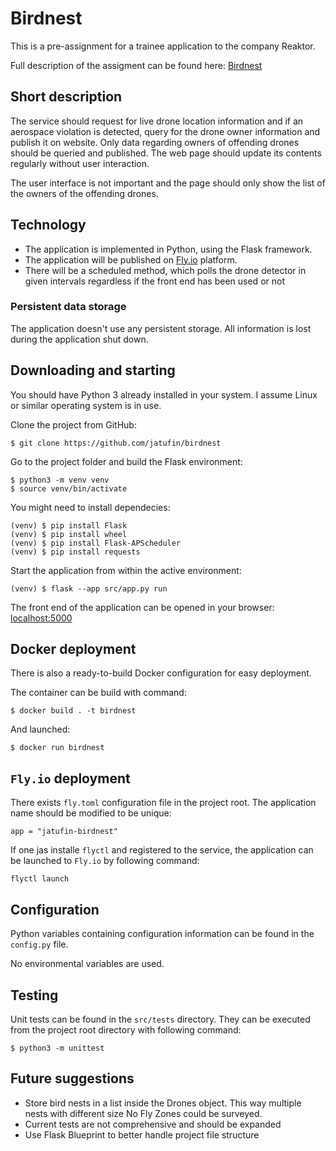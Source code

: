 # Birdnest

This is a pre-assignment for a trainee application to the company Reaktor.

Full description of the assigment can be found here:
[Birdnest](https://assignments.reaktor.com/birdnest/)

## Short description

The service should request for live drone location information and if an aerospace violation is detected, query for the drone owner information and publish it on website. Only data regarding owners of offending drones should be queried and published. The web page should update its contents regularly without user interaction.

The user interface is not important and the page should only show the list of the owners of the offending drones.

## Technology

* The application is implemented in Python, using the Flask framework.
* The application will be published on [Fly.io](fly.io) platform.
* There will be a scheduled method, which polls the drone detector in given
  intervals regardless if the front end has been used or not

### Persistent data storage

The application doesn't use any persistent storage. All information is lost during the application shut down.

## Downloading and starting

You should have Python 3 already installed in your system. I assume Linux or similar operating system is in use.

Clone the project from GitHub:

```
$ git clone https://github.com/jatufin/birdnest
```

Go to the project folder and build the Flask environment:
```
$ python3 -m venv venv
$ source venv/bin/activate
```

You might need to install dependecies:
```
(venv) $ pip install Flask
(venv) $ pip install wheel
(venv) $ pip install Flask-APScheduler
(venv) $ pip install requests
```

Start the application from within the active environment:
```
(venv) $ flask --app src/app.py run
```

The front end of the application can be opened in your browser: [localhost:5000](http://localhost:5000/)

## Docker deployment

There is also a ready-to-build Docker configuration for easy deployment.

The container can be build with command:
```
$ docker build . -t birdnest
```

And launched:
```
$ docker run birdnest
```

## `Fly.io` deployment

There exists `fly.toml` configuration file in the project root. The application name should be modified to be unique:
```
app = "jatufin-birdnest"
```

If one jas installe `flyctl` and registered to the service, the application can be launched to `Fly.io` by following command:
```
flyctl launch
```

## Configuration

Python variables containing configuration information can be found in the `config.py` file.

No environmental variables are used.

## Testing

Unit tests can be found in the `src/tests` directory. They can be executed from the project root directory with following command:
```
$ python3 -m unittest
```
## Future suggestions

* Store bird nests in a list inside the Drones object. This way multiple nests with different size No Fly Zones could be surveyed.
* Current tests are not comprehensive and should be expanded
* Use Flask Blueprint to better handle project file structure

